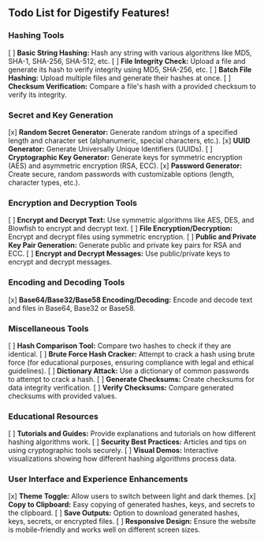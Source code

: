 ## Todo List for Digestify Features!

### Hashing Tools

[ ] **Basic String Hashing:** Hash any string with various algorithms like MD5, SHA-1, SHA-256, SHA-512, etc.
[ ] **File Integrity Check:** Upload a file and generate its hash to verify integrity using MD5, SHA-256, etc.
[ ] **Batch File Hashing:** Upload multiple files and generate their hashes at once.
[ ] **Checksum Verification:** Compare a file's hash with a provided checksum to verify its integrity.

<!--

This feature is yet to be decided if it will be implemented or not.

[ ] **HMAC (Hash-based Message Authentication Code):** Generate HMACs using different hashing algorithms and a secret key.

-->

### **Secret and Key Generation**

[x] **Random Secret Generator:** Generate random strings of a specified length and character set (alphanumeric, special characters, etc.).
[x] **UUID Generator:** Generate Universally Unique Identifiers (UUIDs).
[ ] **Cryptographic Key Generator:** Generate keys for symmetric encryption (AES) and asymmetric encryption (RSA, ECC).
[x] **Password Generator:** Create secure, random passwords with customizable options (length, character types, etc.).

### **Encryption and Decryption Tools**

[ ] **Encrypt and Decrypt Text:** Use symmetric algorithms like AES, DES, and Blowfish to encrypt and decrypt text.
[ ] **File Encryption/Decryption:** Encrypt and decrypt files using symmetric encryption.
[ ] **Public and Private Key Pair Generation:** Generate public and private key pairs for RSA and ECC.
[ ] **Encrypt and Decrypt Messages:** Use public/private keys to encrypt and decrypt messages.

### **Encoding and Decoding Tools**

[x] **Base64/Base32/Base58 Encoding/Decoding:** Encode and decode text and files in Base64, Base32 or Base58.

<!--

To be decided

[ ] **URL Encode:** Convert text to URL-encoded format.
[ ] **URL Decode:** Convert URL-encoded text back to normal text.

-->

### **Miscellaneous Tools**

[ ] **Hash Comparison Tool:** Compare two hashes to check if they are identical.
[ ] **Brute Force Hash Cracker:** Attempt to crack a hash using brute force (for educational purposes, ensuring compliance with legal and ethical guidelines).
[ ] **Dictionary Attack:** Use a dictionary of common passwords to attempt to crack a hash.
[ ] **Generate Checksums:** Create checksums for data integrity verification.
[ ] **Verify Checksums:** Compare generated checksums with provided values.

### **Educational Resources**

[ ] **Tutorials and Guides:** Provide explanations and tutorials on how different hashing algorithms work.
[ ] **Security Best Practices:** Articles and tips on using cryptographic tools securely.
[ ] **Visual Demos:** Interactive visualizations showing how different hashing algorithms process data.

### **User Interface and Experience Enhancements**

[x] **Theme Toggle:** Allow users to switch between light and dark themes.
[x] **Copy to Clipboard:** Easy copying of generated hashes, keys, and secrets to the clipboard.
[ ] **Save Outputs:** Option to download generated hashes, keys, secrets, or encrypted files.
[ ] **Responsive Design:** Ensure the website is mobile-friendly and works well on different screen sizes.

<!--

This advanced tools need to be decided, they seem to be great features but i'm not sure yet.

### **Advanced Tools**

[ ] **Blockchain Hash Explorer:** Explore how hashes are used in blockchain technology.
[ ] **Sign and Verify Messages:** Create digital signatures using private keys and verify them with public keys.

-->
